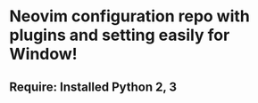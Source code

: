 # Neovim configuration repo with plugins and setting easily for Window!

## Require: Installed Python 2, 3
